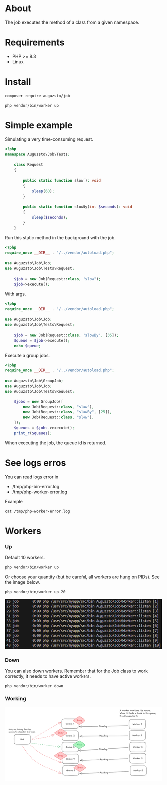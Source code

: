 # About
The job executes the method of a class from a given namespace.

# Requirements
- PHP >= 8.3
- Linux

# Install
```sh
composer require auguzsto/job
```
```
php vendor/bin/worker up
```
# Simple example
Simulating a very time-consuming request.
```php
<?php
namespace Auguzsto\Job\Tests;

    class Request 
    {

        public static function slow(): void 
        {
            sleep(60);
        }

        public static function slowBy(int $seconds): void 
        {
            sleep($seconds);
        }
    }
```
Run this static method in the background with the job.
```php
<?php
require_once __DIR__ . "/../vendor/autoload.php";

use Auguzsto\Job\Job;
use Auguzsto\Job\Tests\Request;

    $job = new Job(Request::class, "slow");
    $job->execute();
```

With args.
```php
<?php
require_once __DIR__ . "/../vendor/autoload.php";

use Auguzsto\Job\Job;
use Auguzsto\Job\Tests\Request;

    $job = new Job(Request::class, "slowBy", [35]);
    $queue = $job->execute();
    echo $queue;
```
Execute a group jobs.
```php
<?php
require_once __DIR__ . "/../vendor/autoload.php";

use Auguzsto\Job\GroupJob;
use Auguzsto\Job\Job;
use Auguzsto\Job\Tests\Request;

    $jobs = new GroupJob([
        new Job(Request::class, "slow"),
        new Job(Request::class, "slowBy", [25]),
        new Job(Request::class, "slow"),
    ]);
    $queues = $jobs->execute();
    print_r($queues);
```
When executing the job, the queue id is returned.

# See logs erros
You can read logs error in 
- /tmp/php-bin-error.log 
- /tmp/php-worker-error.log

Example
```
cat /tmp/php-worker-error.log
```

# Workers
### Up
Default 10 workers.
```sh
php vendor/bin/worker up
```
Or choose your quantity (but be careful, all workers are hung on PIDs). See the image below.

```sh
php vendor/bin/worker up 20
```

<div style="text-align:center">
<img src="https://github.com/auguzsto/job/blob/1.0.0/images/workers.png?raw=true">
</div>

### Down
You can also down workers. Remember that for the Job class to work correctly, it needs to have active workers.
```
php vendor/bin/worker down
```

### Working
<div style="text-align:center">
<img src="https://github.com/auguzsto/job/blob/1.0.0/images/image.png?raw=true">
</div>
